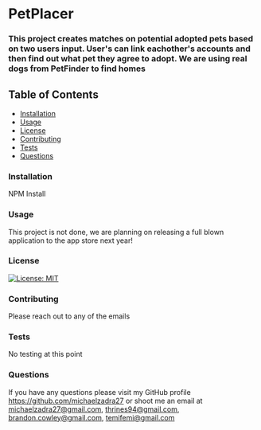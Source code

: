 # PetPlacer

### This project creates matches on potential adopted pets based on two users input. User's can link eachother's accounts and then find out what pet they agree to adopt. We are using real dogs from PetFinder to find homes
    
## Table of Contents
    
  *   [Installation](#Installation)
  *   [Usage](#Usage)
  *   [License](#License)
  *   [Contributing](#Contributing)
  *   [Tests](#Tests)
  *   [Questions](#Questions)
    
### Installation
    
NPM Install
    
### Usage
    
This project is not done, we are planning on releasing a full blown application to the app store next year!
    
### License
    
[![License: MIT](https://img.shields.io/badge/License-MIT-yellow.svg)](https://opensource.org/licenses/MIT)
    
### Contributing
    
Please reach out to any of the emails
    
### Tests
    
No testing at this point
    
### Questions
    
If you have any questions please visit my GitHub profile https://github.com/michaelzadra27 or shoot me an email at michaelzadra27@gmail.com, thrines94@gmail.com, brandon.cowley@gmail.com, temifemi@gmail.com